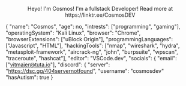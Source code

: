 <p align="center">
Heyo! I'm Cosmos!
I'm a fullstack Developer!
Read more at https://linktr.ee/CosmosDEV
</p>

{
  "name": "Cosmos",
  "age": no,
  "intrests": ["programming", "gaming"],
  "operatingSystem": "Kali Linux",
  "browser": "Chrome",
  "browserExtensions": ["uBlock Origin"],
  "programmingLanguages": ["Javascript", "HTML"],
  "hackingTools": ["nmap", "wireshark", "hydra", "metasploit-framework", "aircrack-ng", "john", "burpsuite", "wpscan", "traceroute", "hashcat"],
  "editor": "VSCode.dev",
  "socials": {
    "email": ["vitmajer@tuta.io"],
    "discord": {
      "server": "https://dsc.gg/404servernotfound",
      "username": "cosmosdev"
  "hasAutism": true
}
